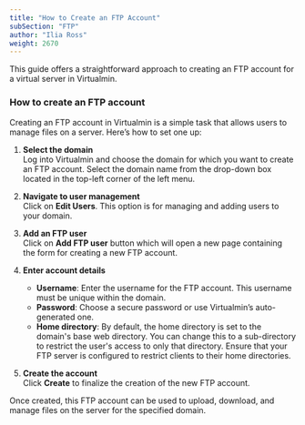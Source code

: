 ```yaml
---
title: "How to Create an FTP Account"
subSection: "FTP"
author: "Ilia Ross"
weight: 2670
---
```

This guide offers a straightforward approach to creating an FTP account for a virtual server in Virtualmin.

### How to create an FTP account

Creating an FTP account in Virtualmin is a simple task that allows users to manage files on a server. Here’s how to set one up:

1. **Select the domain**  
   Log into Virtualmin and choose the domain for which you want to create an FTP account. Select the domain name from the drop-down box located in the top-left corner of the left menu.

2. **Navigate to user management**  
   Click on **Edit Users**. This option is for managing and adding users to your domain.

3. **Add an FTP user**  
   Click on **Add FTP user** button which will open a new page containing the form for creating a new FTP account.

4. **Enter account details**  
   - **Username**: Enter the username for the FTP account. This username must be unique within the domain.
   - **Password**: Choose a secure password or use Virtualmin’s auto-generated one.
   - **Home directory**: By default, the home directory is set to the domain's base web directory. You can change this to a sub-directory to restrict the user's access to only that directory. Ensure that your FTP server is configured to restrict clients to their home directories.

5. **Create the account**  
   Click **Create** to finalize the creation of the new FTP account.

Once created, this FTP account can be used to upload, download, and manage files on the server for the specified domain.
